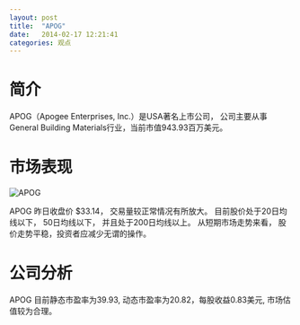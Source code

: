 ```yaml
---
layout: post
title:  "APOG"
date:   2014-02-17 12:21:41
categories: 观点
---
```


# 简介
APOG（Apogee Enterprises, Inc.）是USA著名上市公司，
公司主要从事General Building Materials行业，当前市值943.93百万美元。

# 市场表现

![APOG](http://finviz.com/chart.ashx?t=APOG&ty=c&ta=1&p=d&s=l)

APOG 昨日收盘价 $33.14，
交易量较正常情况有所放大。
目前股价处于20日均线以下，
50日均线以下，
并且处于200日均线以上。
从短期市场走势来看，
股价走势平稳，投资者应减少无谓的操作。

# 公司分析
APOG 目前静态市盈率为39.93, 动态市盈率为20.82，每股收益0.83美元,
市场估值较为合理。
